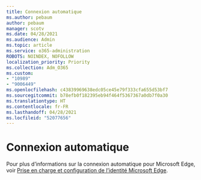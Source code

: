 ```yaml
---
title: Connexion automatique
ms.author: pebaum
author: pebaum
manager: scotv
ms.date: 04/28/2021
ms.audience: Admin
ms.topic: article
ms.service: o365-administration
ROBOTS: NOINDEX, NOFOLLOW
localization_priority: Priority
ms.collection: Adm_O365
ms.custom:
- "10989"
- "9006449"
ms.openlocfilehash: c43839969638edc05ce45e79f333cfa655d53bf7
ms.sourcegitcommit: b78efb0f182395eb94f464f5367367a0db7f0a30
ms.translationtype: HT
ms.contentlocale: fr-FR
ms.lasthandoff: 04/28/2021
ms.locfileid: "52077656"
---
```

# <a name="automatic-sign-in"></a>Connexion automatique

Pour plus d’informations sur la connexion automatique pour Microsoft Edge, voir [Prise en charge et configuration de l’identité Microsoft Edge](https://docs.microsoft.com/deployedge/microsoft-edge-security-identity#automatic-sign-in). 